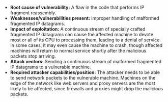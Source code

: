 - **Root cause of vulnerability:** A flaw in the code that performs IP fragment reassembly.
- **Weaknesses/vulnerabilities present:** Improper handling of malformed fragmented IP datagrams.
- **Impact of exploitation:** A continuous stream of specially crafted fragmented IP datagrams can cause the affected machine to devote most or all of its CPU to processing them, leading to a denial of service. In some cases, it may even cause the machine to crash, though affected machines will return to normal service shortly after the malicious packets stop arriving.
- **Attack vectors:** Sending a continuous stream of malformed fragmented IP datagrams to a vulnerable machine.
- **Required attacker capabilities/position:** The attacker needs to be able to send network packets to the vulnerable machine. Machines on the edge of the network like web servers and proxy servers are the most likely to be affected, since firewalls and proxies might drop the malicious packets.